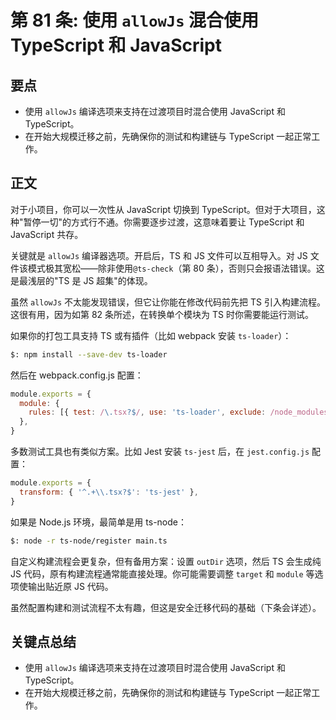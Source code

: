 # 第 81 条: 使用 `allowJs` 混合使用 TypeScript 和 JavaScript

## 要点

- 使用 `allowJs` 编译选项来支持在过渡项目时混合使用 JavaScript 和 TypeScript。
- 在开始大规模迁移之前，先确保你的测试和构建链与 TypeScript 一起正常工作。

## 正文

对于小项目，你可以一次性从 JavaScript 切换到 TypeScript。但对于大项目，这种"暂停一切"的方式行不通。你需要逐步过渡，这意味着要让 TypeScript 和 JavaScript 共存。

关键就是 `allowJs` 编译器选项。开启后，TS 和 JS 文件可以互相导入。对 JS 文件该模式极其宽松——除非使用`@ts-check`（第 80 条），否则只会报语法错误。这是最浅层的"TS 是 JS 超集"的体现。

虽然 `allowJs` 不太能发现错误，但它让你能在修改代码前先把 TS 引入构建流程。这很有用，因为如第 82 条所述，在转换单个模块为 TS 时你需要能运行测试。

如果你的打包工具支持 TS 或有插件（比如 webpack 安装 `ts-loader`）：

```bash
$: npm install --save-dev ts-loader
```

然后在 webpack.config.js 配置：

```js
module.exports = {
  module: {
    rules: [{ test: /\.tsx?$/, use: 'ts-loader', exclude: /node_modules/ }],
  },
}
```

多数测试工具也有类似方案。比如 Jest 安装 `ts-jest` 后，在 `jest.config.js` 配置：

```js
module.exports = {
  transform: { '^.+\\.tsx?$': 'ts-jest' },
}
```

如果是 Node.js 环境，最简单是用 ts-node：

```bash
$: node -r ts-node/register main.ts
```

自定义构建流程会更复杂，但有备用方案：设置 `outDir` 选项，然后 TS 会生成纯 JS 代码，原有构建流程通常能直接处理。你可能需要调整 `target` 和 `module` 等选项使输出贴近原 JS 代码。

虽然配置构建和测试流程不太有趣，但这是安全迁移代码的基础（下条会详述）。

## 关键点总结

- 使用 `allowJs` 编译选项来支持在过渡项目时混合使用 JavaScript 和 TypeScript。
- 在开始大规模迁移之前，先确保你的测试和构建链与 TypeScript 一起正常工作。
